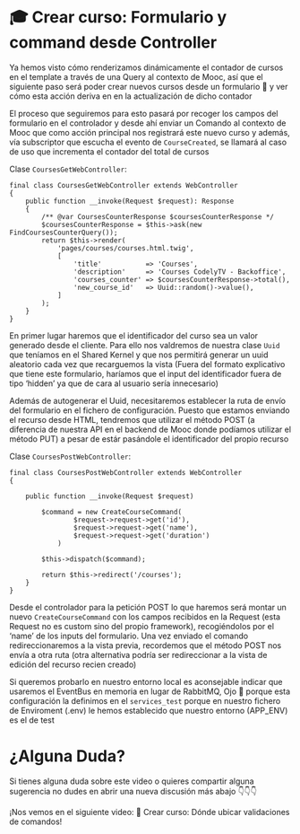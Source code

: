 🎓 Crear curso: Formulario y command desde Controller
=====================================================

Ya hemos visto cómo renderizamos dinámicamente el contador de cursos en el template a través de una Query al contexto de Mooc, así que el siguiente paso será poder crear nuevos cursos desde un formulario 📝 y ver cómo esta acción deriva en en la actualización de dicho contador

El proceso que seguiremos para esto pasará por recoger los campos del formulario en el controlador y desde ahí enviar un Comando al contexto de Mooc que como acción principal nos registrará este nuevo curso y además, vía subscriptor que escucha el evento de `CourseCreated`, se llamará al caso de uso que incrementa el contador del total de cursos

Clase `CoursesGetWebController`:

    final class CoursesGetWebController extends WebController
    {
        public function __invoke(Request $request): Response
        {
            /** @var CoursesCounterResponse $coursesCounterResponse */
            $coursesCounterResponse = $this->ask(new FindCoursesCounterQuery());
            return $this->render(
                'pages/courses/courses.html.twig',
                [
                    'title'           => 'Courses',
                    'description'     => 'Courses CodelyTV - Backoffice',
                    'courses_counter' => $coursesCounterResponse->total(),
                    'new_course_id'   => Uuid::random()->value(),
                ]
            );
        }
    }


En primer lugar haremos que el identificador del curso sea un valor generado desde el cliente. Para ello nos valdremos de nuestra clase `Uuid` que teníamos en el Shared Kernel y que nos permitirá generar un uuid aleatorio cada vez que recarguemos la vista (Fuera del formato explicativo que tiene este formulario, haríamos que el input del identificador fuera de tipo ‘hidden’ ya que de cara al usuario sería innecesario)

Además de autogenerar el Uuid, necesitaremos establecer la ruta de envío del formulario en el fichero de configuración. Puesto que estamos enviando el recurso desde HTML, tendremos que utilizar el método POST (a diferencia de nuestra API en el backend de Mooc donde podíamos utilizar el método PUT) a pesar de estár pasándole el identificador del propio recurso

Clase `CoursesPostWebController`:

    final class CoursesPostWebController extends WebController
    {
    
        public function __invoke(Request $request)
    
            $command = new CreateCourseCommand(
                    $request->request->get('id'),
                    $request->request->get('name'),
                    $request->request->get('duration')
                )
    
            $this->dispatch($command);
    
            return $this->redirect('/courses');
        }
    }


Desde el controlador para la petición POST lo que haremos será montar un nuevo `CreateCourseCommand` con los campos recibidos en la Request (esta Request no es custom sino del propio framework), recogiéndolos por el ‘name’ de los inputs del formulario. Una vez enviado el comando redireccionaremos a la vista previa, recordemos que el método POST nos envía a otra ruta (otra alternativa podría ser redireccionar a la vista de edición del recurso recien creado)

Si queremos probarlo en nuestro entorno local es aconsejable indicar que usaremos el EventBus en memoria en lugar de RabbitMQ, Ojo 👀 porque esta configuración la definimos en el `services_test` porque en nuestro fichero de Enviroment (.env) le hemos establecido que nuestro entorno (APP\_ENV) es el de test

¿Alguna Duda?
=============

Si tienes alguna duda sobre este video o quieres compartir alguna sugerencia no dudes en abrir una nueva discusión más abajo 👇👇👇

¡Nos vemos en el siguiente video: 👀 Crear curso: Dónde ubicar validaciones de comandos!